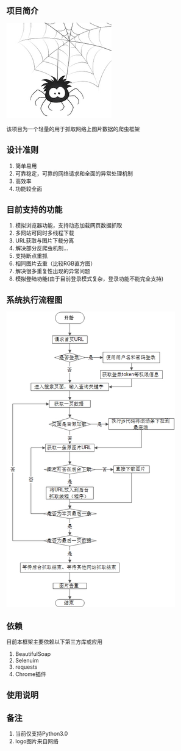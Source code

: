 ## 项目简介

![](./logo.jpg) 

该项目为一个轻量的用于抓取网络上图片数据的爬虫框架

## 设计准则
1. 简单易用
2. 可靠稳定，可靠的网络请求和全面的异常处理机制
3. 高效率
4. 功能较全面

## 目前支持的功能  
1. 模拟浏览器功能，支持动态加载网页数据抓取
2. 多网站可同时多线程下载
3. URL获取与图片下载分离
4. 解决部分反爬虫机制...
5. 支持断点重抓
6. 相同图片去重（比较RGB直方图）
7. 解决很多重复性出现的异常问题
8. <del>模拟登陆功能</del>(由于目前登录模式复杂，登录功能不能完全支持)  

## 系统执行流程图

![](./workflow.jpg) 

## 依赖
目前本框架主要依赖以下第三方库或应用    

1. BeautifulSoap   
2. Selenuim  
3. requests  
4. Chrome插件

## 使用说明

## 备注
1. 当前仅支持Python3.0
2. logo图片来自网络

